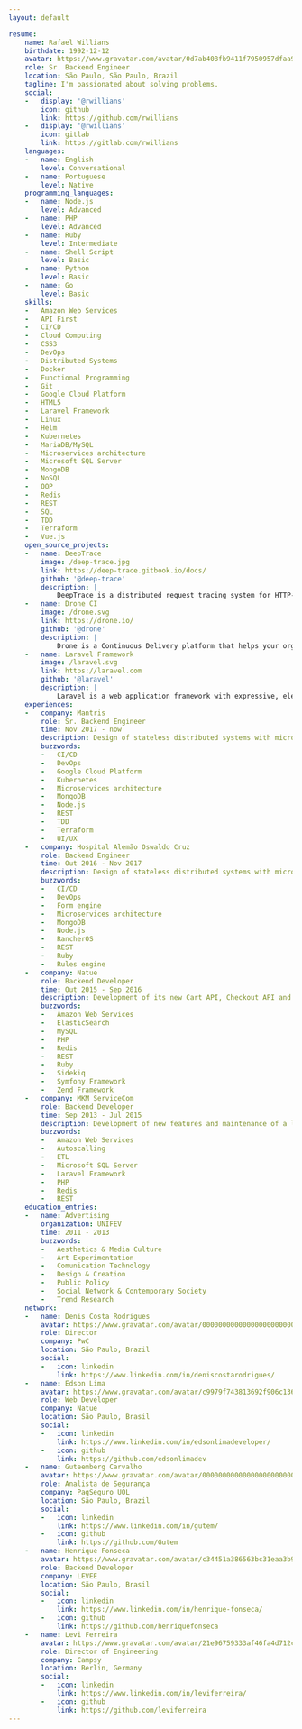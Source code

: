 ```yaml
---
layout: default

resume:
    name: Rafael Willians
    birthdate: 1992-12-12
    avatar: https://www.gravatar.com/avatar/0d7ab408fb9411f7950957dfaa9d5472.jpg?s=96&r=g&d=mp
    role: Sr. Backend Engineer
    location: São Paulo, São Paulo, Brazil
    tagline: I'm passionated about solving problems.
    social:
    -   display: '@rwillians'
        icon: github
        link: https://github.com/rwillians
    -   display: '@rwillians'
        icon: gitlab
        link: https://gitlab.com/rwillians
    languages:
    -   name: English
        level: Conversational
    -   name: Portuguese
        level: Native
    programming_languages:
    -   name: Node.js
        level: Advanced
    -   name: PHP
        level: Advanced
    -   name: Ruby
        level: Intermediate
    -   name: Shell Script
        level: Basic
    -   name: Python
        level: Basic
    -   name: Go
        level: Basic
    skills:
    -   Amazon Web Services
    -   API First
    -   CI/CD
    -   Cloud Computing
    -   CSS3
    -   DevOps
    -   Distributed Systems
    -   Docker
    -   Functional Programming
    -   Git
    -   Google Cloud Platform
    -   HTML5
    -   Laravel Framework
    -   Linux
    -   Helm
    -   Kubernetes
    -   MariaDB/MySQL
    -   Microservices architecture
    -   Microsoft SQL Server
    -   MongoDB
    -   NoSQL
    -   OOP
    -   Redis
    -   REST
    -   SQL
    -   TDD
    -   Terraform
    -   Vue.js
    open_source_projects:
    -   name: DeepTrace
        image: /deep-trace.jpg
        link: https://deep-trace.gitbook.io/docs/
        github: '@deep-trace'
        description: |
            DeepTrace is a distributed request tracing system for HTTP-based microservices.
    -   name: Drone CI
        image: /drone.svg
        link: https://drone.io/
        github: '@drone'
        description: |
            Drone is a Continuous Delivery platform that helps your organization optimize and automate software delivery.
    -   name: Laravel Framework
        image: /laravel.svg
        link: https://laravel.com
        github: '@laravel'
        description: |
            Laravel is a web application framework with expressive, elegant syntax.
    experiences:
    -   company: Mantris
        role: Sr. Backend Engineer
        time: Nov 2017 - now
        description: Design of stateless distributed systems with microservices architecture applying security best practices towards the objective of transforming Mantris into a digital company.
        buzzwords:
        -   CI/CD
        -   DevOps
        -   Google Cloud Platform
        -   Kubernetes
        -   Microservices architecture
        -   MongoDB
        -   Node.js
        -   REST
        -   TDD
        -   Terraform
        -   UI/UX
    -   company: Hospital Alemão Oswaldo Cruz
        role: Backend Engineer
        time: Out 2016 - Nov 2017
        description: Design of stateless distributed systems with microservices architecture applying security best practices to a project which provides actionable insights into employees' lifestyle quality.
        buzzwords:
        -   CI/CD
        -   DevOps
        -   Form engine
        -   Microservices architecture
        -   MongoDB
        -   Node.js
        -   RancherOS
        -   REST
        -   Ruby
        -   Rules engine
    -   company: Natue
        role: Backend Developer
        time: Out 2015 - Sep 2016
        description: Development of its new Cart API, Checkout API and Custer API while keeping the largest health-food ecommerce (at the time) running.
        buzzwords:
        -   Amazon Web Services
        -   ElasticSearch
        -   MySQL
        -   PHP
        -   Redis
        -   REST
        -   Ruby
        -   Sidekiq
        -   Symfony Framework
        -   Zend Framework
    -   company: MKM ServiceCom
        role: Backend Developer
        time: Sep 2013 - Jul 2015
        description: Development of new features and maintenance of a large comunication platform.
        buzzwords:
        -   Amazon Web Services
        -   Autoscalling
        -   ETL
        -   Microsoft SQL Server
        -   Laravel Framework
        -   PHP
        -   Redis
        -   REST
    education_entries:
    -   name: Advertising
        organization: UNIFEV
        time: 2011 - 2013
        buzzwords:
        -   Aesthetics & Media Culture
        -   Art Experimentation
        -   Comunication Technology
        -   Design & Creation
        -   Public Policy
        -   Social Network & Contemporary Society
        -   Trend Research
    network:
    -   name: Denis Costa Rodrigues
        avatar: https://www.gravatar.com/avatar/00000000000000000000000000000000.jpg?s=96&r=g&d=mp
        role: Director
        company: PwC
        location: São Paulo, Brazil
        social:
        -   icon: linkedin
            link: https://www.linkedin.com/in/deniscostarodrigues/
    -   name: Edson Lima
        avatar: https://www.gravatar.com/avatar/c9979f743813692f906c1369743d7c6f.jpg?s=96&r=g&d=mp
        role: Web Developer
        company: Natue
        location: São Paulo, Brasil
        social:
        -   icon: linkedin
            link: https://www.linkedin.com/in/edsonlimadeveloper/
        -   icon: github
            link: https://github.com/edsonlimadev
    -   name: Guteemberg Carvalho
        avatar: https://www.gravatar.com/avatar/00000000000000000000000000000000.jpg?s=96&r=g&d=mp
        role: Analista de Segurança
        company: PagSeguro UOL
        location: São Paulo, Brazil
        social:
        -   icon: linkedin
            link: https://www.linkedin.com/in/gutem/
        -   icon: github
            link: https://github.com/Gutem
    -   name: Henrique Fonseca
        avatar: https://www.gravatar.com/avatar/c34451a386563bc31eaa3b95eb9e43fc.jpg?s=96&r=g&d=mp
        role: Backend Developer
        company: LEVEE
        location: São Paulo, Brasil
        social:
        -   icon: linkedin
            link: https://www.linkedin.com/in/henrique-fonseca/
        -   icon: github
            link: https://github.com/henriquefonseca
    -   name: Levi Ferreira
        avatar: https://www.gravatar.com/avatar/21e96759333af46fa4d712cf5b307590.jpg?s=96&r=g&d=mp
        role: Director of Engineering
        company: Campsy
        location: Berlin, Germany
        social:
        -   icon: linkedin
            link: https://www.linkedin.com/in/leviferreira/
        -   icon: github
            link: https://github.com/leviferreira
---
```

